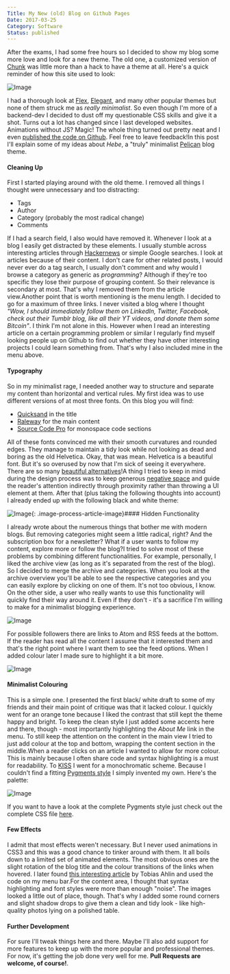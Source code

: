 ```yaml
---
Title: My New (old) Blog on Github Pages
Date: 2017-03-25
Category: Software
Status: published
---
```


After the exams, I had some free hours so I decided to show my blog some more love and look for a new theme. The old one, a customized version of [Chunk](https://github.com/onlyhavecans/pelican-chunk) was little more than a hack to have a theme at all. Here's a quick reminder of how this site used to look:

![Image]({static}/images/chunk.png)

I had a thorough look at [Flex](https://github.com/alexandrevicenzi/Flex), [Elegant](https://github.com/talha131/pelican-elegant), and many other popular themes but none of them struck me as *really minimalist*. So even though I'm more of a backend-dev I decided to dust off my questionable CSS skills and give it a shot. Turns out a lot has changed since I last developed websites. Animations without JS? Magic! The whole thing turned out pretty neat and I even [published the code on Github](https://github.com/dmuhs/hebe). Feel free to leave feedback!In this post I'll explain some of my ideas about *Hebe*, a "truly" minimalist [Pelican](https://getpelican.com) blog theme.

#### Cleaning Up

First I started playing around with the old theme. I removed all things I thought were unnecessary and too distracting:

- Tags
- Author
- Category (probably the most radical change)
- Comments

If I had a search field, I also would have removed it. Whenever I look at a blog I easily get distracted by these elements. I usually stumble across interesting articles through [Hackernews](http://news.ycombinator.com/) or simple Google searches. I look at articles because of their content. I don't care for other related posts, I would never ever do a tag search, I usually don't comment and why would I browse a category as generic as *programming*? Although if they're too specific they lose their purpose of grouping content. So their relevance is secondary at most. That's why I removed them from the article view.Another point that is worth mentioning is the menu length. I decided to go for a maximum of three links. I never visited a blog where I thought *"Wow, I should immediately follow them on LinkedIn, Twitter, Facebook, check out their Tumblr blog, like all their YT videos, and donate them some Bitcoin"*. I think I'm not alone in this. However when I read an interesting article on a certain programming problem or similar I regularly find myself looking people up on Github to find out whether they have other interesting projects I could learn something from. That's why I also included mine in the menu above.

#### Typography

So in my minimalist rage, I needed another way to structure and separate my content than horizontal and vertical rules. My first idea was to use different versions of at most three fonts. On this blog you will find:

- [Quicksand](https://www.fontsquirrel.com/fonts/quicksand) in the title
- [Raleway](https://www.fontsquirrel.com/fonts/raleway) for the main content
- [Source Code Pro](https://www.fontsquirrel.com/fonts/source-code-pro) for monospace code sections

All of these fonts convinced me with their smooth curvatures and rounded edges. They manage to maintain a tidy look while not looking as dead and boring as the old Helvetica. Okay, that was mean. Helvetica is a beautiful font. But it's so overused by now that I'm sick of seeing it everywhere. There are so many [beautiful alternatives](https://www.typewolf.com/top-10-helvetica-alternatives)!A thing I tried to keep in mind during the design process was to keep generous [negative space](https://www.sitepoint.com/a-solid-understanding-of-negative-space/) and guide the reader's attention indirectly through proximity rather than throwing a UI element at them. After that (plus taking the following thoughts into account) I already ended up with the following black and white theme:

![Image]({static}/images/hebe-beta.png){: .image-process-article-image}#### Hidden Functionality

I already wrote about the numerous things that bother me with modern blogs. But removing categories might seem a little radical, right? And the subscription box for a newsletter? What if a user wants to follow my content, explore more or follow the blog?I tried to solve most of these problems by combining different functionalities. For example, personally, I liked the archive view (as long as it's separated from the rest of the blog). So I decided to merge the archive and categories. When you look at the archive overview you'll be able to see the respective categories and you can easily explore by clicking on one of them. It's not too obvious, I know. On the other side, a user who really wants to use this functionality will quickly find their way around it. Even if they don't - it's a sacrifice I'm willing to make for a minimalist blogging experience.

![Image]({static}/images/hebe-archive.png)

For possible followers there are links to Atom and RSS feeds at the bottom. If the reader has read all the content I assume that it interested them and that's the right point where I want them to see the feed options. When I added colour later I made sure to highlight it a bit more.

![Image]({static}/images/hebe-footer.png)

#### Minimalist Colouring

This is a simple one. I presented the first black/ white draft to some of my friends and their main point of critique was that it lacked colour. I quickly went for an orange tone because I liked the contrast that still kept the theme happy and bright. To keep the clean style I just added some accents here and there, though - most importantly highlighting the *About Me* link in the menu. To still keep the attention on the content in the main view I tried to just add colour at the top and bottom, wrapping the content section in the middle.When a reader clicks on an article I wanted to allow for more colour. This is mainly because I often share code and syntax highlighting is a must for readability. To [KISS](https://en.wikipedia.org/wiki/KISS_principle) I went for a monochromatic scheme. Because I couldn't find a fitting [Pygments style](http://pygments.org/docs/styles/) I simply invented my own. Here's the palette:

![Image]({static}/images/hebe-colours.png)

If you want to have a look at the complete Pygments style just check out the complete CSS file [here](https://github.com/dmuhs/hebe/blob/master/static/css/pygment.css).

#### Few Effects

I admit that most effects weren't necessary. But I never used animations in CSS3 and this was a good chance to tinker around with them. It all boils down to a limited set of animated elements. The most obvious ones are the slight rotation of the blog title and the colour transitions of the links when hovered. I later found [this interesting article](http://tobiasahlin.com/blog/css-trick-animating-link-underlines/) by Tobias Ahlin and used the code on my menu bar.For the content area, I thought that syntax highlighting and font styles were more than enough "noise". The images looked a little out of place, though. That's why I added some round corners and slight shadow drops to give them a clean and tidy look - like high-quality photos lying on a polished table.

#### Further Development

For sure I'll tweak things here and there. Maybe I'll also add support for more features to keep up with the more popular and professional themes. For now, it's getting the job done very well for me. **Pull Requests are welcome, of course!**.
